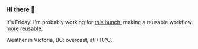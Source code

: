 ### Hi there :wave:

It's Friday! I'm probably working for [this bunch](https://github.com/kohofinancial), making a reusable workflow more reusable.

Weather in Victoria, BC: overcast, at +10°C.
